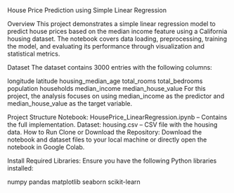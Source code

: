 House Price Prediction using Simple Linear Regression

Overview
This project demonstrates a simple linear regression model to predict house prices based on the median income feature using a California housing dataset. The notebook covers data loading, preprocessing, training the model, and evaluating its performance through visualization and statistical metrics.


Dataset
The dataset contains 3000 entries with the following columns:

longitude
latitude
housing_median_age
total_rooms
total_bedrooms
population
households
median_income
median_house_value
For this project, the analysis focuses on using median_income as the predictor and median_house_value as the target variable.

Project Structure
Notebook: HousePrice_LinearRegression.ipynb – Contains the full implementation.
Dataset: housing.csv – CSV file with the housing data.
How to Run
Clone or Download the Repository:
Download the notebook and dataset files to your local machine or directly open the notebook in Google Colab.

Install Required Libraries:
Ensure you have the following Python libraries installed:

numpy
pandas
matplotlib
seaborn
scikit-learn
